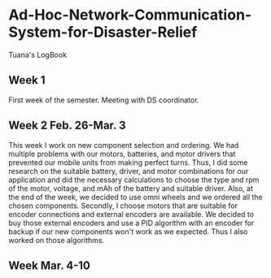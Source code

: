 # Ad-Hoc-Network-Communication-System-for-Disaster-Relief
Tuana's LogBook

## Week 1  

First week of the semester. Meeting with DS coordinator.

## Week 2 Feb. 26-Mar. 3
This week I work on new component selection and ordering. We had multiple problems with our motors, batteries, and motor drivers that prevented our mobile units from making perfect turns. Thus, I did some research on the suitable battery, driver, and motor combinations for our application and did the necessary calculations to choose the type and rpm of the motor, voltage, and mAh of the battery and suitable driver. Also, at the end of the week, we decided to use omni wheels and we ordered all the chosen components.
Secondly, I choose motors that are suitable for encoder connections and external encoders are available. We decided to buy those external encoders and use a PID algorithm with an encoder for backup if our new components won't work as we expected. Thus I also worked on those algorithms.

## Week Mar. 4-10
